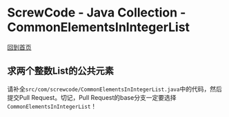 # ScrewCode - Java Collection - CommonElementsInIntegerList

[回到首页](https://github.com/screwcode/JavaCollection)

## 求两个整数List的公共元素

请补全`src/com/screwcode/CommonElementsInIntegerList.java`中的代码，然后提交Pull Request。切记，Pull Request的base分支一定要选择`CommonElementsInIntegerList`！
